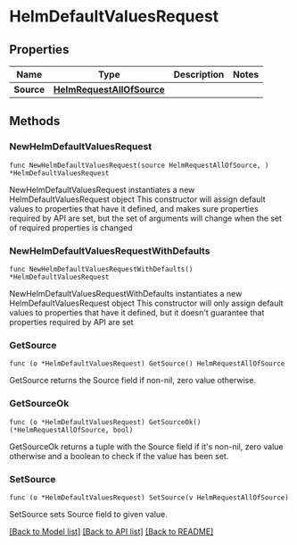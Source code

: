# HelmDefaultValuesRequest

## Properties

Name | Type | Description | Notes
------------ | ------------- | ------------- | -------------
**Source** | [**HelmRequestAllOfSource**](HelmRequestAllOfSource.md) |  | 

## Methods

### NewHelmDefaultValuesRequest

`func NewHelmDefaultValuesRequest(source HelmRequestAllOfSource, ) *HelmDefaultValuesRequest`

NewHelmDefaultValuesRequest instantiates a new HelmDefaultValuesRequest object
This constructor will assign default values to properties that have it defined,
and makes sure properties required by API are set, but the set of arguments
will change when the set of required properties is changed

### NewHelmDefaultValuesRequestWithDefaults

`func NewHelmDefaultValuesRequestWithDefaults() *HelmDefaultValuesRequest`

NewHelmDefaultValuesRequestWithDefaults instantiates a new HelmDefaultValuesRequest object
This constructor will only assign default values to properties that have it defined,
but it doesn't guarantee that properties required by API are set

### GetSource

`func (o *HelmDefaultValuesRequest) GetSource() HelmRequestAllOfSource`

GetSource returns the Source field if non-nil, zero value otherwise.

### GetSourceOk

`func (o *HelmDefaultValuesRequest) GetSourceOk() (*HelmRequestAllOfSource, bool)`

GetSourceOk returns a tuple with the Source field if it's non-nil, zero value otherwise
and a boolean to check if the value has been set.

### SetSource

`func (o *HelmDefaultValuesRequest) SetSource(v HelmRequestAllOfSource)`

SetSource sets Source field to given value.



[[Back to Model list]](../README.md#documentation-for-models) [[Back to API list]](../README.md#documentation-for-api-endpoints) [[Back to README]](../README.md)


